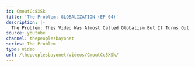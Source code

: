 ```yaml
---
id: CmoutCc8XSk
title: 'The Problem: GLOBALIZATION (EP 04)'
description: |-
  The Problem: This Video Was Almost Called Globalism But It Turns Out That's Not What That Means Anymore
source: youtube
channel: thepeoplesbayonet
series: The Problem
type: video
url: /thepeoplesbayonet/videos/CmoutCc8XSk/
---
```

